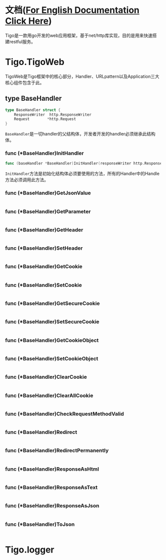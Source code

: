 # 文档([For English Documentation Click Here](https://github.com/karldoenitz/Tigo/blob/master/documentation_en.md))
Tigo是一款用go开发的web应用框架，基于net/http库实现，目的是用来快速搭建restful服务。
# Tigo.TigoWeb
TigoWeb是Tigo框架中的核心部分，Handler、URLpattern以及Application三大核心组件包含于此。
## type BaseHandler
```go
type BaseHandler struct {
    ResponseWriter  http.ResponseWriter
    Request        *http.Request
}
```
```BaseHandler```是一切handler的父结构体，开发者开发的handler必须继承此结构体。
### func (*BaseHandler)InitHandler
```go
func (baseHandler *BaseHandler)InitHandler(responseWriter http.ResponseWriter, request *http.Request)
```
```InitHandler```方法是初始化结构体必须要使用的方法，所有的Handler中的Handle方法必须调用此方法。
### func (*BaseHandler)GetJsonValue
```go

```
### func (*BaseHandler)GetParameter
```go

```
### func (*BaseHandler)GetHeader
```go

```
### func (*BaseHandler)SetHeader
```go

```
### func (*BaseHandler)GetCookie
```go

```
### func (*BaseHandler)SetCookie
```go

```
### func (*BaseHandler)GetSecureCookie
```go

```
### func (*BaseHandler)SetSecureCookie
```go

```
### func (*BaseHandler)GetCookieObject
```go

```
### func (*BaseHandler)SetCookieObject
```go

```
### func (*BaseHandler)ClearCookie
```go

```
### func (*BaseHandler)ClearAllCookie
```go

```
### func (*BaseHandler)CheckRequestMethodValid
```go

```
### func (*BaseHandler)Redirect
```go

```
### func (*BaseHandler)RedirectPermanently
```go

```
### func (*BaseHandler)ResponseAsHtml
```go

```
### func (*BaseHandler)ResponseAsText
```go

```
### func (*BaseHandler)ResponseAsJson
```go

```
### func (*BaseHandler)ToJson
```go

```

# Tigo.logger
